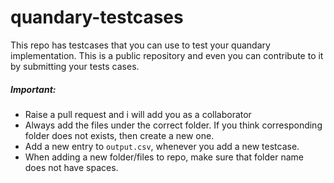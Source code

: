 # quandary-testcases

This repo has testcases that you can use to test your quandary implementation. This is a public repository and even you can contribute to it by submitting your tests cases.

##### Important:
* Raise a pull request and i will add you as a collaborator
* Always add the files under the correct folder. If you think corresponding folder does not exists, then create a new one.
* Add a new entry to `output.csv`, whenever you add a new testcase.
* When adding a new folder/files to repo, make sure that folder name does not have spaces.

